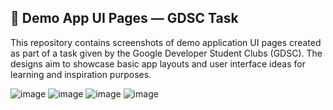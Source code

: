 ## 📱 Demo App UI Pages — GDSC Task
This repository contains screenshots of demo application UI pages created as part of a task given by the Google Developer Student Clubs (GDSC). The designs aim to showcase basic app layouts and user interface ideas for learning and inspiration purposes.


![image](https://github.com/user-attachments/assets/3b07e96e-a65d-4441-9102-a9fdd192223d)
![image](https://github.com/user-attachments/assets/a3ff4ae0-388f-4846-bea4-1fbfafae3a40)
![image](https://github.com/user-attachments/assets/9316f584-65ad-4cf2-b185-fc6091a561c4)
![image](https://github.com/user-attachments/assets/93e0567c-b612-4628-bb74-4021c45c67e3)
